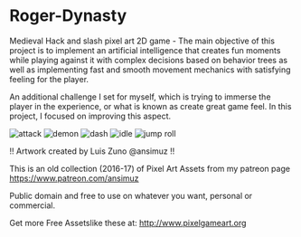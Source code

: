# Roger-Dynasty
Medieval Hack and slash pixel art 2D game - The main objective of this project is to implement an artificial intelligence that creates fun moments while playing against it with complex decisions based on behavior trees as well as implementing fast and smooth movement mechanics with satisfying feeling for the player.

An additional challenge I set for myself, which is trying to immerse the player in the experience, or what is known as create great game feel. In this project, I focused on improving this aspect.

![attack](https://user-images.githubusercontent.com/79377889/182939155-dcc091ef-420f-452a-833b-dc96008cb1c5.gif)
![demon](https://user-images.githubusercontent.com/79377889/182941126-ee29e7c9-bf46-45ba-b019-60f5f97a8c3e.gif)
![dash](https://user-images.githubusercontent.com/79377889/182938973-52e99ae8-67d1-49b5-ad1b-1e6f028eee03.gif)
![idle](https://user-images.githubusercontent.com/79377889/182938813-5ac447ec-54d0-48e2-933e-05b180dfe36f.gif)
![jump roll](https://user-images.githubusercontent.com/79377889/182938965-3d387152-2939-4a32-8eaf-b6ff49c1c843.gif)


!! Artwork created by Luis Zuno @ansimuz !!

This is an old collection (2016-17) of Pixel Art Assets from my patreon page https://www.patreon.com/ansimuz

Public domain and free to use on whatever you want, personal or commercial.

Get more Free Assetslike these at: http://www.pixelgameart.org




